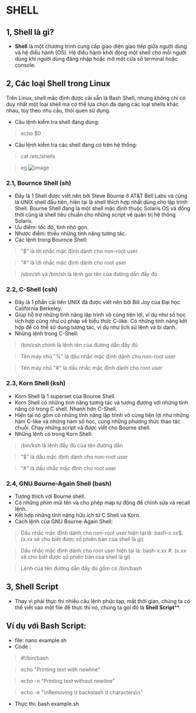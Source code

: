 # SHELL
## 1, Shell là gì?
* **Shell** là một chương trình cung cấp giao diện giao tiếp giữa người dùng và hệ điều hành (OS). Hệ điều hành khởi động một shell cho mỗi người dùng khi người dùng đăng nhập hoặc mở một cửa sổ terminal hoặc console.
## 2, Các loại Shell trong Linux
Trên Linux, shell mặc định được cài sẵn là Bash Shell, nhưng không chỉ có duy nhất một loại shell mà có thể lựa chọn đa dạng các loại shells khác nhau, tùy theo nhu cầu, thói quen sử dụng.
* Câu lệnh kiểm tra shell đang dùng:
> echo $0
* Câu lệnh kiểm tra các shell đang có trên hệ thống: 
> cat /etc/shells

> eg ![image](https://user-images.githubusercontent.com/88284121/196130637-5a58aa67-691f-4462-bd33-e0a1716d1c55.png)
### 2.1, Bournce Shell (sh)
* Đây là 1 Shell được viết nên bởi Steve Bourne ở AT&T Bell Labs và cũng là UNIX shell đầu tiên, hiện tại là shell thích hợp nhất dùng cho lập trình Shell. Bourne Shell đang là một shell mặc định thuộc Solaris OS và đồng thời cũng là shell tiêu chuẩn cho những script về quản trị hệ thống Solaris.
* Ưu điểm: tốc độ, tính nhỏ gọn.
* Nhược điểm: thiếu những tính năng tương tác.
* Các lệnh trong Bournce Shell:
> "$" là lời nhắc mặc định dành cho non-root user

> "#" là lời nhắc mặc định dành cho root user

> /sbin/sh và /bin/sh là lệnh gọi tên của đường dẫn đầy đủ
### 2.2, C-Shell (csh)
* Đây là 1 phần cải tiến UNIX đã được viết nên bởi Bill Joy của Đại học California Berkeley.
* Giúp hỗ trợ những tính năng lập trình vô cùng tiện lợi, ví dụ như số học tích hợp cũng như cú pháp về biểu thức C-like. Có những tính năng kết hợp để có thể sử dụng tương tác, ví dụ như lịch sử lệnh và bí danh.
* Những lệnh trong C-Shell:
> /bin/csh chính là lệnh tên của đường dẫn đầy đủ

> Tên máy chủ "%" là dấu nhắc mặc định dành cho non-root user

> Tên máy chủ "#" là dấu nhắc mặc định dành cho root user
### 2.3, Korn Shell (ksh)
* Korn Shell là 1 superset của Bourne Shell.
* Korn Shell có những tính năng tương tác và tương đương với những tính năng có trong C shell. Nhanh hơn C-Shell.
* Hiện tại nó gồm có những tính năng lập trình vô cùng tiện lợi như những hàm C-like và những hàm số học, cùng những phương thức thao tác chuỗi. Chạy những script và được viết cho Bourne shell.
* Những lệnh có trong Korn Shell:
> /bin/ksh là lệnh đầy đủ của tên đường dẫn

> "$" là dấu mặc định dành cho non-root user

> "#" là dấu nhắc mặc định cho root user
### 2.4, GNU Bourne-Again Shell (bash)
* Tương thích với Bourne shell.
* Có những phím mũi tên và cho phép map tự động để chỉnh sửa và recall lệnh.
* Kết hợp những tính năng hữu ích từ C Shell và Korn.
* Cách lệnh của GNU Bourne-Again Shell:
> Dấu nhắc mặc định dành cho non-root user hiện tại là: bash-x.xx$. (x.xx sẽ cho biết được số phiên bản của shell là gì)

> Dấu nhắc mặc định dành cho root user hiện tại là: bash-x.xx #. (x.xx sẽ cho biết được số phiên bản của shell là gì)

> Lệnh của tên đường dẫn đầy đủ gồm có /bin/bash
## 3, Shell Script
* Thay vì phải thực thi nhiều câu lệnh phức tạp, mất thời gian, chúng ta có thể viết vào một file để thực thi nó, chúng ta gọi đó là **Shell Script****.
## Ví dụ với Bash Script:

* file: nano example.sh
* Code :
>#!/bin/bash

> echo "Printing text with newline"

> echo -n "Printing text without newline"

> echo -e "\nRemoving \t backslash \t characters\n"
* Thực thi: bash example.sh
